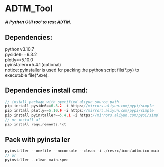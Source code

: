 # ADTM_Tool
***A Python GUI tool to test ADTM.***   

## Dependencies:
python v3.10.7  
pyside6==6.3.2  
plotly==5.10.0  
pyinstaller==5.4.1 (optional)  
notice: pyinstaller is used for packing the python script file(\*.py) to executable file(\*.exe).  

## Dependencies install cmd:
```C
// install package with specified aliyun source path
pip install pyside6==6.3.2 -i https://mirrors.aliyun.com/pypi/simple
pip install plotly==5.10.0 -i https://mirrors.aliyun.com/pypi/simple
pip install pyinstaller==5.4.1 -i https://mirrors.aliyun.com/pypi/simple
// or install all 
pip install requirements.txt
```

## Pack with pyinstaller
```C
pyinstaller --onefile --noconsole --clean -i ./resrc/icon/adtm.ico main.py
// or
pyinstaller --clean main.spec
```
